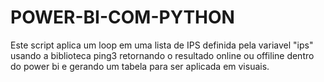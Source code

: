 # POWER-BI-COM-PYTHON

Este script aplica um loop em uma lista de IPS definida pela variavel "ips" usando a biblioteca ping3 retornando o resultado online ou offiline dentro do power bi e gerando um tabela para ser aplicada em visuais.
